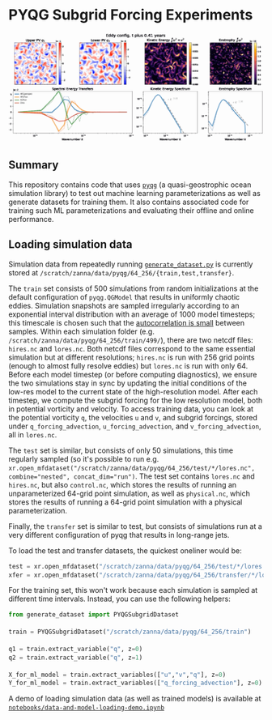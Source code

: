 # PYQG Subgrid Forcing Experiments

![pyqg simulation animation](./eddy.gif)

## Summary

This repository contains code that uses [`pyqg`](https://pyqg.readthedocs.io/en/latest/) (a quasi-geostrophic ocean simulation library) to test out machine learning parameterizations as well as generate datasets for training them. It also contains associated code for training such ML parameterizations and evaluating their offline and online performance.

## Loading simulation data

Simulation data from repeatedly running [`generate_dataset.py`](./generate_dataset.py) is currently stored at `/scratch/zanna/data/pyqg/64_256/{train,test,transfer}`.

The `train` set consists of 500 simulations from random initializations at the default configuration of `pyqg.QGModel` that results in uniformly chaotic eddies. Simulation snapshots are sampled irregularly according to an exponential interval distribution with an average of 1000 model timesteps; this timescale is chosen such that the [autocorrelation is small](./notebooks/pyqg_autocorrelation.ipynb) between samples. Within each simulation folder (e.g. `/scratch/zanna/data/pyqg/64_256/train/499/`), there are two netcdf files: `hires.nc` and `lores.nc`. Both netcdf files correspond to the same essential simulation but at different resolutions; `hires.nc` is run with 256 grid points (enough to almost fully resolve eddies) but `lores.nc` is run with only 64. Before each model timestep (or before computing diagnostics), we ensure the two simulations stay in sync by updating the initial conditions of the low-res model to the current state of the high-resolution model. After each timestep, we compute the subgrid forcing for the low resolution model, both in potential vorticity and velocity. To access training data, you can look at the potential vorticity `q`, the velocities `u` and `v`, and subgrid forcings, stored under `q_forcing_advection`, `u_forcing_advection`, and `v_forcing_advection`, all in `lores.nc`.

The `test` set is similar, but consists of only 50 simulations, this time regularly sampled (so it's possible to run e.g. `xr.open_mfdataset("/scratch/zanna/data/pyqg/64_256/test/*/lores.nc", combine="nested", concat_dim="run")`. The test set contains `lores.nc` and `hires.nc`, but also `control.nc`, which stores the results of running an unparameterized 64-grid point simulation, as well as `physical.nc`, which stores the results of running a 64-grid point simulation with a physical parameterization.

Finally, the `transfer` set is similar to test, but consists of simulations run at a very different configuration of pyqg that results in long-range jets.

To load the test and transfer datasets, the quickest oneliner would be:

```python
test = xr.open_mfdataset("/scratch/zanna/data/pyqg/64_256/test/*/lores.nc", combine="nested", concat_dim="run")
xfer = xr.open_mfdataset("/scratch/zanna/data/pyqg/64_256/transfer/*/lores.nc", combine="nested", concat_dim="run")
```

For the training set, this won't work because each simulation is sampled at different time intervals. Instead, you can use the following helpers:

```python
from generate_dataset import PYQGSubgridDataset

train = PYQGSubgridDataset("/scratch/zanna/data/pyqg/64_256/train")

q1 = train.extract_variable("q", z=0)
q2 = train.extract_variable("q", z=1)

X_for_ml_model = train.extract_variables(["u","v","q"], z=0)
Y_for_ml_model = train.extract_variables(["q_forcing_advection"], z=0)
```

A demo of loading simulation data (as well as trained models) is available at [`notebooks/data-and-model-loading-demo.ipynb`](./notebooks/data-and-model-loading-demo.ipynb)
